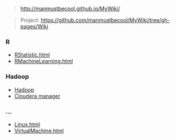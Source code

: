 


> http://manmustbecool.github.io/MyWiki/


> Project: <a href="https://github.com/manmustbecool/MyWiki/tree/gh-pages/Wiki">https://github.com/manmustbecool/MyWiki/tree/gh-pages/Wiki</a>


### R
 
 * <a href="Wiki/RStatistic.html">RStatistic.html</a>
 * <a href="Wiki/RMachineLearning.html">RMachineLearning.html</a>
 
### Hadoop

 * <a href="Wiki/Hadoop.html">Hadoop</a> 
 * <a href="Wiki/ClouderaCm.html">Cloudera manager</a> 
 
### ...

 * <a href="Wiki/Linux.html">Linux.html</a>
 * <a href="Wiki/VirtualMachine.html">VirtualMachine.html</a>
 
 


